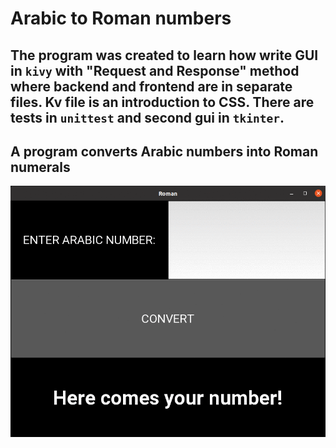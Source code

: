 # Arabic to Roman numbers

## The program was created to learn how write GUI in `kivy` with "Request and Response" method where backend and frontend are in separate files. Kv file is an introduction to CSS. There are tests in `unittest` and second gui in `tkinter`.

## A program converts Arabic numbers into Roman numerals

![](roman.gif)
